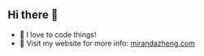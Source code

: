 ## Hi there 👋

- 🌱 I love to code things!
- 🙂 Visit my website for more info: [mirandazheng.com](https://www.mirandazheng.com/)

<!--
**mirmirmirr/mirmirmirr** is a ✨ _special_ ✨ repository because its `README.md` (this file) appears on your GitHub profile.

Here are some ideas to get you started:

- 🔭 I’m currently working on ...
- 🌱 I’m currently learning ...
- 👯 I’m looking to collaborate on ...
- 🤔 I’m looking for help with ...
- 💬 Ask me about ...
- 📫 How to reach me: ...
- 😄 Pronouns: ...
- ⚡ Fun fact: ...
-->
